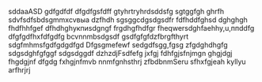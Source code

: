 sddaaASD
gdfgdfdf
dfgdfgsfdff
gtyhrtryhrdsddsfg
sgtggfgh
ghrfh
sdvfsdfsbdsgmmxcvвыа
dzfhdh
sgsggcdgsdgsdfr
fdfhddfghsd
dghghgh
fhdfhhfgef
dfhdhghукпиsdgngf
frgdhgfhdfgr
fheqwersdghfaehhy,u,ппddfg
dfgfgdfhxfdfgdfg
bcvnnmbsdgsdf
gsdfgfgfdzfbrgfthyrt
sdgfmhmsfgdfgdgdfgd
Dfgsgmefewf
sedgdfsgg,fgsg
zfgdghdhgfg
sdgsdghfgfggf
sdgsdggdf
dzhzdjFsdfefg
jxfgj
fdhfgjsfnjmgn
ghgjdgj
fhgdgjnf dfgdg
fxhgjnfmvb
nnmfgnhsthrj
zfbdbnmSeru
sfhxfgjeah
kyllyu
arfhrjrj
